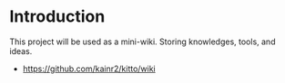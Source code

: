 # Introduction

This project will be used as a mini-wiki.  Storing knowledges, tools, and ideas.
+ https://github.com/kainr2/kitto/wiki

